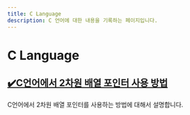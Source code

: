 ```yaml
---
title: C Language
description: C 언어에 대한 내용을 기록하는 페이지입니다.
---
```



C Language
===






[✔️C언어에서 2차원 배열 포인터 사용 방법](001-2-dimension-array-pointer.html 'C언어에서 2차원 배열 포인터를 사용하는 방법에 대해서 설명합니다.')
---


C언어에서 2차원 배열 포인터를 사용하는 방법에 대해서 설명합니다.
